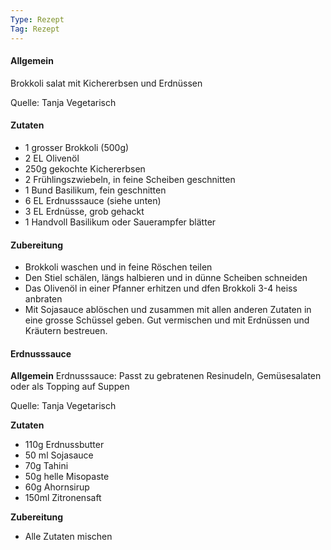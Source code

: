 ```yaml
---
Type: Rezept
Tag: Rezept
---
```



#### Allgemein
Brokkoli salat mit Kichererbsen und Erdnüssen

Quelle: Tanja Vegetarisch

#### Zutaten
- 1 grosser Brokkoli (500g)
- 2 EL Olivenöl 
- 250g gekochte Kichererbsen 
- 2 Frühlingszwiebeln, in feine Scheiben geschnitten 
- 1 Bund Basilikum, fein geschnitten 
- 6 EL Erdnusssauce (siehe unten)
- 3 EL Erdnüsse, grob gehackt 
- 1 Handvoll Basilikum oder Sauerampfer blätter


#### Zubereitung
- Brokkoli waschen und in feine Röschen teilen 
- Den Stiel schälen, längs halbieren und in dünne Scheiben schneiden 
- Das Olivenöl in einer Pfanner erhitzen und dfen Brokkoli 3-4 heiss anbraten 
- Mit Sojasauce ablöschen und zusammen mit allen anderen Zutaten in eine grosse Schüssel geben. Gut vermischen und mit Erdnüssen und Kräutern bestreuen.



#### Erdnusssauce
**Allgemein**
Erdnusssauce: Passt zu gebratenen Resinudeln, Gemüsesalaten oder als Topping auf Suppen 

Quelle: Tanja Vegetarisch

**Zutaten**
- 110g Erdnussbutter 
- 50 ml Sojasauce 
- 70g Tahini 
- 50g helle Misopaste 
- 60g Ahornsirup 
- 150ml Zitronensaft

**Zubereitung**
- Alle Zutaten mischen
